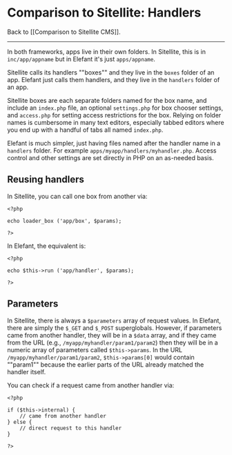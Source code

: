 # Comparison to Sitellite: Handlers

Back to [[Comparison to Sitellite CMS]].

***

In both frameworks, apps live in their own folders. In Sitellite, this is in `inc/app/appname` but in Elefant it's just `apps/appname`.

Sitellite calls its handlers ""boxes"" and they live in the `boxes` folder of an app. Elefant just calls them handlers, and they live in the `handlers` folder of an app.

Sitellite boxes are each separate folders named for the box name, and include an `index.php` file, an optional `settings.php` for box chooser settings, and `access.php` for setting access restrictions for the box. Relying on folder names is cumbersome in many text editors, especially tabbed editors where you end up with a handful of tabs all named `index.php`.

Elefant is much simpler, just having files named after the handler name in a `handlers` folder. For example `apps/myapp/handlers/myhandler.php`. Access control and other settings are set directly in PHP on an as-needed basis.

## Reusing handlers

In Sitellite, you can call one box from another via:

	<?php
	
	echo loader_box ('app/box', $params);
	
	?>

In Elefant, the equivalent is:

	<?php
	
	echo $this->run ('app/handler', $params);
	
	?>

## Parameters

In Sitellite, there is always a `$parameters` array of request values. In Elefant, there are simply the `$_GET` and `$_POST` superglobals. However, if parameters came from another handler, they will be in a `$data` array, and if they came from the URL (e.g., `/myapp/myhandler/param1/param2`) then they will be in a numeric array of parameters called `$this->params`. In the URL `/myapp/myhandler/param1/param2`, `$this->params[0]` would contain ""param1"" because the earlier parts of the URL already matched the handler itself.

You can check if a request came from another handler via:

	<?php
	
	if ($this->internal) {
		// came from another handler
	} else {
		// direct request to this handler
	}
	
	?>
